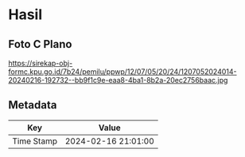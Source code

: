 # Hasil

## Foto C Plano

https://sirekap-obj-formc.kpu.go.id/7b24/pemilu/ppwp/12/07/05/20/24/1207052024014-20240216-192732--bb9f1c9e-eaa8-4ba1-8b2a-20ec2756baac.jpg


## Metadata

| Key        | Value               |
| ---------- | ------------------- |
| Time Stamp | 2024-02-16 21:01:00 |



